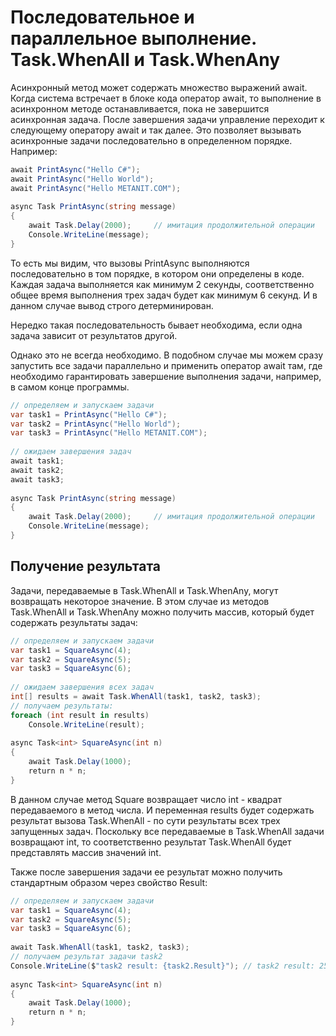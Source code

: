 # Последовательное и параллельное выполнение. Task.WhenAll и Task.WhenAny
Асинхронный метод может содержать множество выражений await. Когда система встречает в блоке кода оператор await, то выполнение в асинхронном методе останавливается, пока не завершится асинхронная задача. После завершения задачи управление переходит к следующему оператору await и так далее. Это позволяет вызывать асинхронные задачи последовательно в определенном порядке. Например:

```C#
await PrintAsync("Hello C#");
await PrintAsync("Hello World");
await PrintAsync("Hello METANIT.COM");
 
async Task PrintAsync(string message)
{
    await Task.Delay(2000);     // имитация продолжительной операции
    Console.WriteLine(message);
}
```
То есть мы видим, что вызовы PrintAsync выполняются последовательно в том порядке, в котором они определены в коде. Каждая задача выполняется как минимум 2 секунды, соответственно общее время выполнения трех задач будет как минимум 6 секунд. И в данном случае вывод строго детерминирован.

Нередко такая последовательность бывает необходима, если одна задача зависит от результатов другой.

Однако это не всегда необходимо. В подобном случае мы можем сразу запустить все задачи параллельно и применить оператор await там, где необходимо гарантировать завершение выполнения задачи, например, в самом конце программы.

```C#
// определяем и запускаем задачи
var task1 = PrintAsync("Hello C#");
var task2 = PrintAsync("Hello World");
var task3 = PrintAsync("Hello METANIT.COM");
 
// ожидаем завершения задач
await task1;
await task2;
await task3;
 
async Task PrintAsync(string message)
{
    await Task.Delay(2000);     // имитация продолжительной операции
    Console.WriteLine(message);
}
```

## Получение результата

Задачи, передаваемые в Task.WhenAll и Task.WhenAny, могут возвращать некоторое значение. В этом случае из методов Task.WhenAll и Task.WhenAny можно получить массив, который будет содержать результаты задач:

```C#
// определяем и запускаем задачи
var task1 = SquareAsync(4);
var task2 = SquareAsync(5);
var task3 = SquareAsync(6);
 
// ожидаем завершения всех задач
int[] results = await Task.WhenAll(task1, task2, task3);
// получаем результаты:
foreach (int result in results)
    Console.WriteLine(result);
 
async Task<int> SquareAsync(int n)
{
    await Task.Delay(1000);
    return n * n;
}
```
В данном случае метод Square возвращает число int - квадрат передаваемого в метод числа. И переменная results будет содержать результат вызова Task.WhenAll - по сути результаты всех трех запущенных задач. Поскольку все передаваемые в Task.WhenAll задачи возвращают int, то соответственно результат Task.WhenAll будет представлять массив значений int.

Также после завершения задачи ее результат можно получить стандартным образом через свойство Result:

```C#
// определяем и запускаем задачи
var task1 = SquareAsync(4);
var task2 = SquareAsync(5);
var task3 = SquareAsync(6);
 
await Task.WhenAll(task1, task2, task3);
// получаем результат задачи task2
Console.WriteLine($"task2 result: {task2.Result}"); // task2 result: 25
 
async Task<int> SquareAsync(int n)
{
    await Task.Delay(1000);
    return n * n;
}
```

